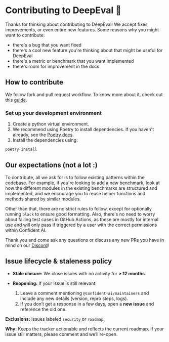 # Contributing to DeepEval 🥳

Thanks for thinking about contributing to DeepEval! We accept fixes, improvements, or even entire new features. Some reasons why you might want to contribute:

- there's a bug that you want fixed
- there's a cool new feature you're thinking about that might be useful for DeepEval
- there's a metric or benchmark that you want implemented
- there's room for improvement in the docs

## How to contribute

We follow fork and pull request workflow. To know more about it, check out this [guide](https://docs.github.com/en/pull-requests/collaborating-with-pull-requests/proposing-changes-to-your-work-with-pull-requests/creating-a-pull-request-from-a-fork).

### Set up your development environment

1. Create a python virtual environment.
2. We recommend using Poetry to install dependencies. If you haven't already, see the [Poetry docs](https://python-poetry.org/docs/).
3. Install the dependencies using:

```bash
poetry install
```

## Our expectations (not a lot :)

To contribute, all we ask for is to follow existing patterns within the codebase. For example, if you're looking to add a new benchmark, look at how the different modules in the existing benchmarks are structured and implemented, and we encourage you to reuse helper functions and methods shared by similar modules.

Other than that, there are no strict rules to follow, except for optionally running `black` to ensure good formatting. Also, there's no need to worry about failing test cases in GitHub Actions, as these are mostly for internal use and will only pass if triggered by a user with the correct permissions within Confident AI.

Thank you and come ask any questions or discuss any new PRs you have in mind on our [Discord](https://discord.com/invite/a3K9c8GRGt)!


## Issue lifecycle & staleness policy

* **Stale closure:** We close issues with no activity for **≥ 12 months**.
* **Reopening:** If your issue is still relevant:

  1. Leave a comment mentioning `@confident-ai/maintainers` and include any new details (version, repro steps, logs).
  2. If you don’t get a response in a few days, open a **new issue** and reference the old one.

**Exclusions:** Issues labeled `security` or `roadmap`.

**Why:** Keeps the tracker actionable and reflects the current roadmap. If your issue still matters, please comment and we’ll re-open.

